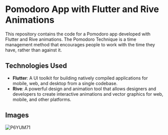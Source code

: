 # Pomodoro App with Flutter and Rive Animations

This repository contains the code for a Pomodoro app developed with Flutter and Rive animations. The Pomodoro Technique is a time management method that encourages people to work with the time they have, rather than against it.

## Technologies Used

- **Flutter**: A UI toolkit for building natively compiled applications for mobile, web, and desktop from a single codebase.
- **Rive**: A powerful design and animation tool that allows designers and developers to create interactive animations and vector graphics for web, mobile, and other platforms.

## Images

![P6YUM71](https://github.com/LithiraAponsu2/Pomodoro-Timer-Flutter/assets/95391677/90c10f7b-81f3-4952-a919-78fe56ca1937)
